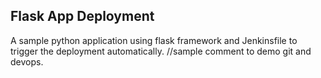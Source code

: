 ## Flask App Deployment ##
A sample python application using flask framework and Jenkinsfile to trigger the deployment automatically.
//sample comment to demo git and devops.

